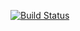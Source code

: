 [![Build Status](https://travis-ci.com/Klapeyron/rtps-rs.svg?token=Dhnez1oVTsHtzwYSU8qv&branch=master)](https://travis-ci.com/Klapeyron/rtps-rs)
